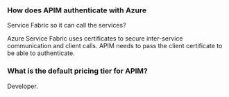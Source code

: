 ### How does APIM authenticate with Azure 
Service Fabric so it can call the services?

Azure Service Fabric uses certificates to 
secure inter-service communication and client 
calls. APIM needs to pass the client certificate
to be able to authenticate.

### What is the default pricing tier for APIM?

Developer.


